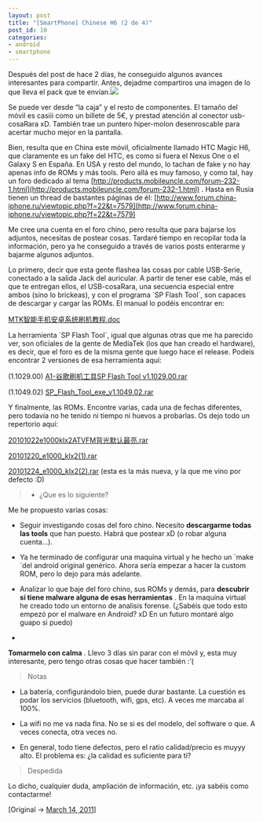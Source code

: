 ```yaml
---
layout: post
title: "[SmartPhone] Chinese H6 (2 de 4)"
post_id: 10
categories: 
- android
- smartphone
---
```


Después del post de hace 2 días, he conseguido algunos avances  interesantes para compartir. Antes, dejadme compartiros una imagen de lo  que lleva el pack que te envían.[![](http://sergioarcos.files.wordpress.com/2011/03/all.jpg?w=300)](http://sergioarcos.files.wordpress.com/2011/03/all.jpg)
 

Se puede ver desde “la caja” y el resto de componentes. El tamaño del  móvil es casiii como un billete de 5€, y prestad atención al conector  usb-cosaRara xD. También trae un puntero hiper-molon desenroscable para  acertar mucho mejor en la pantalla.

Bien, resulta que en China este móvil, oficialmente llamado HTC Magic  H6, que claramente es un fake del HTC, es como si fuera el Nexus One o  el Galaxy S en España. En USA y resto del mundo, lo tachan de fake y no  hay apenas info de ROMs y más tools. Pero allá es muy famoso, y como  tal, hay un foro dedicado al tema 
[http://products.mobileuncle.com/forum-232-1.html](http://products.mobileuncle.com/forum-232-1.html) . Hasta en Rusia tienen un thread de bastantes páginas de él: 
[http://www.forum.china-iphone.ru/viewtopic.php?f=22&t=7579](http://www.forum.china-iphone.ru/viewtopic.php?f=22&t=7579)

Me cree una cuenta en el foro chino, pero resulta que para bajarse  los adjuntos, necesitas de postear cosas. Tardaré tiempo en recopilar  toda la información, pero ya he conseguido a través de varios posts  enterarme y bajarme algunos adjuntos.

Lo primero, decir que esta gente flashea las cosas por cable  USB-Serie, conectado a la salida Jack del auricular. A partir de tener  ese cable, más el que te entregan ellos, el USB-cosaRara, una secuencia  especial entre ambos (sino lo brickeas), y con el programa `SP Flash  Tool´, son capaces de descargar y cargar las ROMs. El manual lo podéis  encontrar en:


[MTK智能手机安卓系统刷机教程.doc](http://dl.dropbox.com/u/7186726/MTK%E6%99%BA%E8%83%BD%E6%89%8B%E6%9C%BA%E5%AE%89%E5%8D%93%E7%B3%BB%E7%BB%9F%E5%88%B7%E6%9C%BA%E6%95%99%E7%A8%8B.doc)

La herramienta `SP Flash Tool´, igual que algunas otras que me ha  parecido ver, son oficiales de la gente de MediaTek (los que han creado  el hardware), es decir, que el foro es de la misma gente que luego hace  el release. Podeis encontrar 2 versiones de esa herramienta aquí:

(1.1029.00) 
[A1-谷歌刷机工具SP Flash Tool v1.1029.00.rar](http://dl.dropbox.com/u/7186726/A1-%E8%B0%B7%E6%AD%8C%E5%88%B7%E6%9C%BA%E5%B7%A5%E5%85%B7SP%20Flash%20Tool%20v1.1029.00.rar)

(1.1049.02) 
[SP_Flash_Tool_exe_v1.1049.02.rar](http://dl.dropbox.com/u/7186726/SP_Flash_Tool_exe_v1.1049.02.rar)

Y finalmente, las ROMs. Encontre varias, cada una de fechas  diferentes, pero todavía no he tenido ni tiempo ni huevos a probarlas.  Os dejo todo un repertorio aquí:


[20101022e1000klx2ATVFM背光默认最亮.rar](http://dl.dropbox.com/u/7186726/20101022e1000klx2ATVFM%E8%83%8C%E5%85%89%E9%BB%98%E8%AE%A4%E6%9C%80%E4%BA%AE.rar)


[20101220_e1000_klx2(1).rar](http://dl.dropbox.com/u/7186726/20101220_e1000_klx2%281%29.rar)


[20101224_e1000_klx2(2).rar](http://dl.dropbox.com/u/7186726/20101224_e1000_klx2%282%29.rar) (esta es la más nueva, y la que me vino por defecto :D)

>- ¿Que es lo siguiente?

Me he propuesto varias cosas:

- Seguir investigando cosas del foro chino. Necesito 
**descargarme todas las tools**
 que han puesto. Habrá que postear xD (o robar alguna cuenta…).

- Ya he terminado de configurar una maquina virtual y he hecho un  `make´del android original genérico. Ahora sería empezar a hacer la  custom ROM, pero lo dejo para más adelante.

- Analizar lo que baje del foro chino, sus ROMs y demás, para 
**descubrir si tiene malware alguna de esas herramientas**
.  En la maquina virtual he creado todo un entorno de analisis forense.  (¿Sabéis que todo esto empezó por el malware en Android? xD En un futuro  montaré algo guapo si puedo)

- 
**Tomarmelo con calma**
. Llevo 3 días sin parar con el móvil y, esta muy interesante, pero tengo otras cosas que hacer también :’(

>Notas

- La batería, configurándolo bien, puede durar bastante. La cuestión  es podar los servicios (bluetooth, wifi, gps, etc). A veces me marcaba  al 100%.

- La wifi no me va nada fina. No se si es del modelo, del software o que. A veces conecta, otra veces no.

- En general, todo tiene defectos, pero el ratio calidad/precio es  muyyy alto. El problema es: ¿la calidad es suficiente para ti?

>Despedida

Lo dicho, cualquier duda, ampliación de información, etc. ¡ya sabéis como contactarme!

[Original -> 
[March 14, 2011](http://martes-trece.tumblr.com/post/3842532992/eclipse-h6-parte2)]